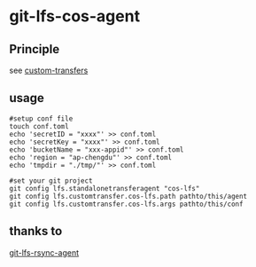 # git-lfs-cos-agent
## Principle
see [custom-transfers](https://github.com/git-lfs/git-lfs/blob/main/docs/custom-transfers.md)
## usage
```
#setup conf file
touch conf.toml
echo 'secretID = "xxxx"' >> conf.toml
echo 'secretKey = "xxxx"' >> conf.toml
echo 'bucketName = "xxx-appid"' >> conf.toml
echo 'region = "ap-chengdu"' >> conf.toml
echo 'tmpdir = "./tmp/"' >> conf.toml

#set your git project
git config lfs.standalonetransferagent "cos-lfs"
git config lfs.customtransfer.cos-lfs.path pathto/this/agent
git config lfs.customtransfer.cos-lfs.args pathto/this/conf
```
## thanks to
[git-lfs-rsync-agent](https://github.com/aleb/git-lfs-rsync-agent)